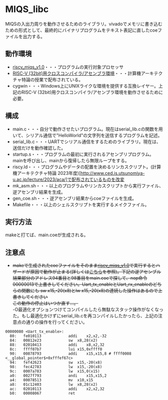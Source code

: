 # MIQS_libc
MIQSの入出力周りを動作させるためのライブラリ。vivadoでメモリに書き込むための形式として、最終的にバイナリプログラムをテキスト表記に直したcoeファイルを出力する。
## 動作環境
- [riscv_miqs_v1.0](https://github.com/project-hagane/MIQS/tree/master/hw/riscv_miqs_v1.0)・・・プログラムの実行対象プロセッサ
- [RISC-V (32bit)用クロスコンパイラ/アセンブラ環境](http://www.ced.is.utsunomiya-u.ac.jp/lecture/2023/aca/riscv-tools.html)・・・計算機アーキテクチャ特論の授業で配布されている。
- cygwin・・・Windows上にUNIXライクな環境を提供する互換レイヤー。上記のRISC-V (32bit)用クロスコンパイラ/アセンブラ環境を動作させるために必要。
## 構成
- main.c・・・自分で動作させたいプログラム。現在はserial_lib.cの関数を用いて、シリアル通信で"HelloWorld"の文字列を送信するプログラムを記述。
- serial_lib.c・・・UARTでシリアル通信をするためのライブラリ。現在は、送信だけを動作確認した。
- startup.s・・・プログラムの最初に実行されるアセンブリプログラム。mainを呼び出し、mainから復帰したら無限ループをする。
- riscy.ld・・・プログラムやデータの配置を決めるリンカスクリプト。(計算機アーキテクチャ特論
2023年度)[http://www.ced.is.utsunomiya-u.ac.jp/lecture/2023/aca/]で配布されているものを改変
- mk_asm.sh・・・以上のプログラムやリンカスクリプトから実行ファイル、逆アセンブリ結果を生成。
- gen_coe.sh・・・逆アセンブリ結果からcoeファイルを生成。
- Makefile・・・以上のシェルスクリプトを実行するメイクファイル。
## 実行方法
makeと打てば、main.coeが生成される。
## 注意点
- ~~makeで生成されたcoeファイルをそのまま[riscv_miqs_v1.0](https://github.com/project-hagane/MIQS/tree/master/hw/riscv_miqs_v1.0)で実行するとハザードが原因で動作が止まる(詳しくは[こちら](https://github.com/PEARLabo/diary/blob/master/hiromu/202308.md#202384)を参照)。下記の逆アセンブル結果部分のアドレス94番目と98番目をmain.coeで探して、nop命令00000013で上書きしてください。Uart_tx_enableとUart_rx_enableのどちらの関数にも  sw 	x15,-20(x8)とlw	x15,-20(x8)の連続した操作はあるので上書きしてください~~  
~~この動作の停止はいつか直す...。~~  
-O最適化オプションつけてコンパイルしたら無駄なスタック操作がなくなった。もし最適化かけずにserial_lib.cを再コンパイルしたかったら、上記の注意点の通りの操作を行ってください。
```
00000080 <Uart_tx_enable>:
  80:	fe010113          	addi	x2,x2,-32
  84:	00812e23          	sw	x8,28(x2)
  88:	02010413          	addi	x8,x2,32
  8c:	ffff07b7          	lui	x15,0xffff0
  90:	00878793          	addi	x15,x15,8 # ffff0008 <__global_pointer$+0xfffef67c>
  94:	fef42623          	sw	x15,-20(x8)
  98:	fec42783          	lw	x15,-20(x8)
  9c:	0007a783          	lw	x15,0(x15)
  a0:	0027f793          	andi	x15,x15,2
  a4:	00078513          	mv	x10,x15
  a8:	01c12403          	lw	x8,28(x2)
  ac:	02010113          	addi	x2,x2,32
  b0:	00008067          	ret
```